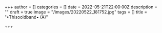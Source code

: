 +++
author = []
categories = []
date = 2022-05-21T22:00:00Z
description = ""
draft = true
image = "/images/20220522_181752.jpg"
tags = []
title = "•Thisooldband• (A)"

+++
